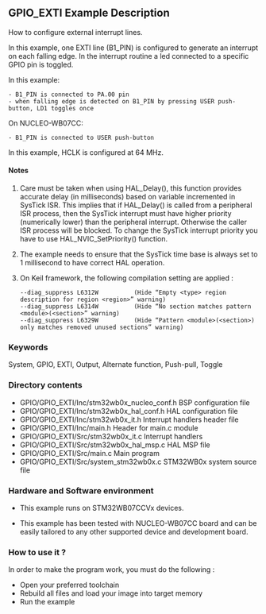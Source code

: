 ## <b>GPIO_EXTI Example Description</b>

How to configure external interrupt lines.

In this example, one EXTI line (B1_PIN) is configured to generate
an interrupt on each falling edge.
In the interrupt routine a led connected to a specific GPIO pin is toggled.

In this example:

    - B1_PIN is connected to PA.00 pin
    - when falling edge is detected on B1_PIN by pressing USER push-button, LD1 toggles once

On NUCLEO-WB07CC:

    - B1_PIN is connected to USER push-button

In this example, HCLK is configured at 64 MHz.

#### <b>Notes</b>

 1. Care must be taken when using HAL_Delay(), this function provides accurate delay (in milliseconds)
    based on variable incremented in SysTick ISR. This implies that if HAL_Delay() is called from
    a peripheral ISR process, then the SysTick interrupt must have higher priority (numerically lower)
    than the peripheral interrupt. Otherwise the caller ISR process will be blocked.
    To change the SysTick interrupt priority you have to use HAL_NVIC_SetPriority() function.

 2. The example needs to ensure that the SysTick time base is always set to 1 millisecond
    to have correct HAL operation.

 3. On Keil framework, the following compilation setting are applied :
    
        --diag_suppress L6312W          (Hide “Empty <type> region description for region <region>” warning)
        --diag_suppress L6314W          (Hide “No section matches pattern <module>(<section>” warning)
        --diag_suppress L6329W          (Hide “Pattern <module>(<section>) only matches removed unused sections” warning)
    
### <b>Keywords</b>

System, GPIO, EXTI, Output, Alternate function, Push-pull, Toggle

### <b>Directory contents</b>

  - GPIO/GPIO_EXTI/Inc/stm32wb0x_nucleo_conf.h     BSP configuration file
  - GPIO/GPIO_EXTI/Inc/stm32wb0x_hal_conf.h    HAL configuration file
  - GPIO/GPIO_EXTI/Inc/stm32wb0x_it.h          Interrupt handlers header file
  - GPIO/GPIO_EXTI/Inc/main.h                  Header for main.c module  
  - GPIO/GPIO_EXTI/Src/stm32wb0x_it.c          Interrupt handlers
  - GPIO/GPIO_EXTI/Src/stm32wb0x_hal_msp.c     HAL MSP file
  - GPIO/GPIO_EXTI/Src/main.c                  Main program
  - GPIO/GPIO_EXTI/Src/system_stm32wb0x.c      STM32WB0x system source file

### <b>Hardware and Software environment</b>

  - This example runs on STM32WB07CCVx devices.

  - This example has been tested with NUCLEO-WB07CC board and can be
    easily tailored to any other supported device and development board.

### <b>How to use it ?</b>

In order to make the program work, you must do the following :

 - Open your preferred toolchain
 - Rebuild all files and load your image into target memory
 - Run the example


